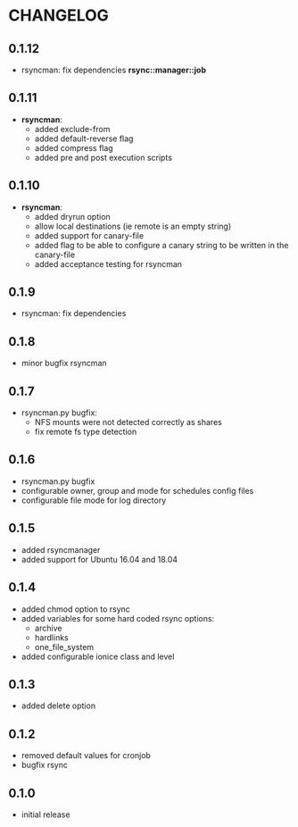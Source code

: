 # CHANGELOG

## 0.1.12

* rsyncman: fix dependencies **rsync::manager::job**

## 0.1.11

* **rsyncman**:
  - added exclude-from
  - added default-reverse flag
  - added compress flag
  - added pre and post execution scripts

## 0.1.10

* **rsyncman**:
  * added dryrun option
  * allow local destinations (ie remote is an empty string)
  * added support for canary-file
  * added flag to be able to configure a canary string to be written in the canary-file
  * added acceptance testing for rsyncman

## 0.1.9

* rsyncman: fix dependencies

## 0.1.8

* minor bugfix rsyncman

## 0.1.7

* rsyncman.py bugfix:
  - NFS mounts were not detected correctly as shares
  - fix remote fs type detection

## 0.1.6

* rsyncman.py bugfix
* configurable owner, group and mode for schedules config files
* configurable file mode for log directory

## 0.1.5

* added rsyncmanager
* added support for Ubuntu 16.04 and 18.04

## 0.1.4

* added chmod option to rsync
* added variables for some hard coded rsync options:
  * archive
  * hardlinks
  * one_file_system
* added configurable ionice class and level

## 0.1.3

* added delete option

## 0.1.2

* removed default values for cronjob
* bugfix rsync

## 0.1.0

* initial release

